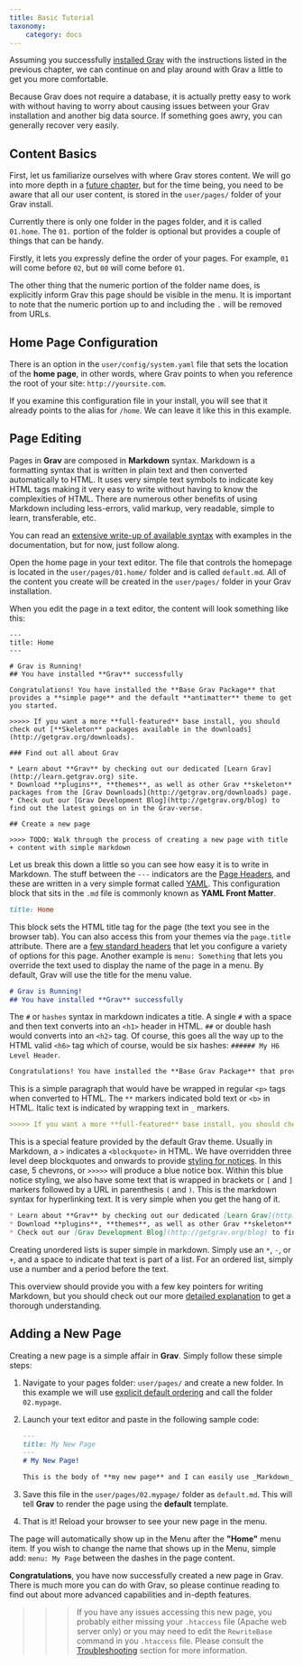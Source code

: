 ```yaml
---
title: Basic Tutorial
taxonomy:
    category: docs
---
```


Assuming you successfully [installed Grav][installation] with the instructions listed in the previous chapter, we can continue on and play around with Grav a little to get you more comfortable. 

Because Grav does not require a database, it is actually pretty easy to work with without having to worry about causing issues between your Grav installation and another big data source. If something goes awry, you can generally recover very easily.

## Content Basics

First, let us familiarize ourselves with where Grav stores content.  We will go into more depth in a [future chapter][folderstructure], but for the time being, you need to be aware that all our user content, is stored in the `user/pages/` folder of your Grav install.

Currently there is only one folder in the pages folder, and it is called `01.home`.  The `01.` portion of the folder is optional but provides a couple of things that can be handy.

Firstly, it lets you expressly define the order of your pages.  For example, `01` will come before `02`, but `00` will come before `01`.  

The other thing that the numeric portion of the folder name does, is explicitly inform Grav this page should be visible in the menu.  It is important to note that the numeric portion up to and including the `.` will be removed from URLs.

## Home Page Configuration

There is an option in the `user/config/system.yaml` file that sets the location of the __home page__, in other words, where Grav points to when you reference the root of your site: `http://yoursite.com`.  

If you examine this configuration file in your install, you will see that it already points to the alias for `/home`.  We can leave it like this in this example.

## Page Editing

Pages in **Grav** are composed in **Markdown** syntax.  Markdown is a formatting syntax that is written in plain text and then converted automatically to HTML. It uses very simple text symbols to indicate key HTML tags making it very easy to write without having to know the complexities of HTML. There are numerous other benefits of using Markdown including less-errors, valid markup, very readable, simple to learn, transferable, etc.  

You can read an [extensive write-up of available syntax][syntax] with examples in the documentation, but for now, just follow along.

Open the home page in your text editor. The file that controls the homepage is located in the `user/pages/01.home/` folder and is called `default.md`. All of the content you create will be created in the `user/pages/` folder in your Grav installation.

When you edit the page in a text editor, the content will look something like this:

	---
	title: Home
	---

	# Grav is Running!
	## You have installed **Grav** successfully

	Congratulations! You have installed the **Base Grav Package** that provides a **simple page** and the default **antimatter** theme to get you started.

	>>>>> If you want a more **full-featured** base install, you should check out [**Skeleton** packages available in the downloads](http://getgrav.org/downloads).

	### Find out all about Grav

	* Learn about **Grav** by checking out our dedicated [Learn Grav](http://learn.getgrav.org) site.
	* Download **plugins**, **themes**, as well as other Grav **skeleton** packages from the [Grav Downloads](http://getgrav.org/downloads) page.
	* Check out our [Grav Development Blog](http://getgrav.org/blog) to find out the latest goings on in the Grav-verse.

	## Create a new page

	>>>> TODO: Walk through the process of creating a new page with title + content with simple markdown

Let us break this down a little so you can see how easy it is to write in Markdown. The stuff between the `---` indicators are the [Page Headers][pageheaders], and these are written in a very simple format called [YAML](../advanced/yaml). This configuration block that sits in the `.md` file is commonly known as **YAML Front Matter**.  

```ruby
title: Home
```

This block sets the HTML title tag for the page (the text you see in the browser tab).  You can also access this from your themes via the `page.title` attribute.  There are a [few standard headers][pageheaders] that let you configure a variety of options for this page. Another example is `menu: Something` that lets you override the text used to display the name of the page in a menu.  By default, Grav will use the title for the menu value.

```markdown
# Grav is Running!
## You have installed **Grav** successfully
```

The `#` or `hashes` syntax in markdown indicates a title.  A single `#` with a space and then text converts into an `<h1>` header in HTML. `##` or double hash would converts into an `<h2>` tag.  Of course, this goes all the way up to the HTML valid `<h6>` tag which of course, would be six hashes: `###### My H6 Level Header`.

```markdown
Congratulations! You have installed the **Base Grav Package** that provides a **simple page** and the default **antimatter** theme to get you started.
```

This is a simple paragraph that would have be wrapped in regular `<p>` tags when converted to HTML.  The `**` markers indicated bold text or `<b>` in HTML.  Italic text is indicated by wrapping text in `_` markers.

```markdown
>>>>> If you want a more **full-featured** base install, you should check out [**Skeleton** packages available in the downloads](http://getgrav.org/downloads).
```

This is a special feature provided by the default Grav theme.  Usually in Markdown, a `>` indicates a `<blockquote>` in HTML.  We have overridden three level deep blockquotes and onwards to provide [styling for notices][syntax]. In this case, 5 chevrons, or `>>>>>` will produce a blue notice box. Within this blue notice styling, we also have some text that is wrapped in brackets or `[` and `]` markers followed by a URL in parenthesis `(` and `)`.  This is the markdown syntax for hyperlinking text.  It is very simple when you get the hang of it.

```markdown
* Learn about **Grav** by checking out our dedicated [Learn Grav](http://learn.getgrav.org) site.
* Download **plugins**, **themes**, as well as other Grav **skeleton** packages from the [Grav Downloads](http://getgrav.org/downloads) page.
* Check out our [Grav Development Blog](http://getgrav.org/blog) to find out the latest goings on in the Grav-verse.
```

Creating unordered lists is super simple in markdown. Simply use an `*`, `-`, or `+`, and a space to indicate that text is part of a list.  For an ordered list, simply use a number and a period before the text.

This overview should provide you with a few key pointers for writing Markdown, but you should check out our more [detailed explanation][syntax] to get a thorough understanding.

## Adding a New Page

Creating a new page is a simple affair in **Grav**.  Simply follow these simple steps:

1. Navigate to your pages folder: `user/pages/` and create a new folder.  In this example we will use [explicit default ordering][ordering] and call the folder `02.mypage`.
2. Launch your text editor and paste in the following sample code:

	```markdown
	---
	title: My New Page
	---
	# My New Page!

	This is the body of **my new page** and I can easily use _Markdown_ syntax here.
	```

3. Save this file in the `user/pages/02.mypage/` folder as `default.md`. This will tell **Grav** to render the page using the **default** template.
4. That is it! Reload your browser to see your new page in the menu.

The page will automatically show up in the Menu after the **"Home"** menu item. If you wish to change the name that shows up in the Menu, simple add: `menu: My Page` between the dashes in the page content.

**Congratulations**, you have now successfully created a new page in Grav.  There is much more you can do with Grav, so please continue reading to find out about more advanced capabilities and in-depth features.

>>> If you have any issues accessing this new page, you probably either missing your `.htaccess` file (Apache web server only) or you may need to edit the `RewriteBase` command in you `.htaccess` file. Please consult the [Troubleshooting](../troubleshooting) section for more information.



[installation]: installation
[folderstructure]: folder-structure
[syntax]: ../content/markdown
[pageheaders]: ../content/headers
[ordering]: http://learn.getgrav.org/content/content-pages
